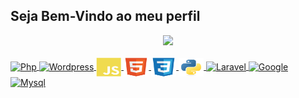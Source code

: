 ## Seja Bem-Vindo ao meu perfil
<div align="center">
 <a href="https://github.com/RomuloBreno">
 <img height="420em" src="https://github-readme-stats.vercel.app/api/top-langs/?username=RomuloBreno&layout=compact&langs_count=7&theme=dracula"/>
</div>
<div style="display: inline_block"><br>
  <img align="center" alt="Php" height="30" width="40"src="https://cdn.jsdelivr.net/gh/devicons/devicon/icons/php/php-plain.svg" />
  <img align="center" alt="Wordpress" height="30" width="40" src="https://cdn.jsdelivr.net/gh/devicons/devicon/icons/wordpress/wordpress-plain.svg" />        
  <img align="center" alt="Js" height="30" width="40" src="https://raw.githubusercontent.com/devicons/devicon/master/icons/javascript/javascript-plain.svg">
  <img align="center" alt="HTML" height="30" width="40" src="https://raw.githubusercontent.com/devicons/devicon/master/icons/html5/html5-original.svg">
  <img align="center" alt="CSS" height="30" width="40" src="https://raw.githubusercontent.com/devicons/devicon/master/icons/css3/css3-original.svg">
  <img align="center" alt="Python" height="30" width="40" src="https://raw.githubusercontent.com/devicons/devicon/master/icons/python/python-original.svg">
  <img align="center" alt="Laravel" height="30" width="40" src="https://cdn.jsdelivr.net/gh/devicons/devicon/icons/laravel/laravel-plain.svg" />
  <img align="center" alt="Google" height="30" width="40" src="https://cdn.jsdelivr.net/gh/devicons/devicon/icons/google/google-plain.svg" />
  <img align="center" alt="Mysql" height="30" width="40" src="https://cdn.jsdelivr.net/gh/devicons/devicon/icons/mysql/mysql-original.svg" />
          
          
          
</div>
  
 
</div>
